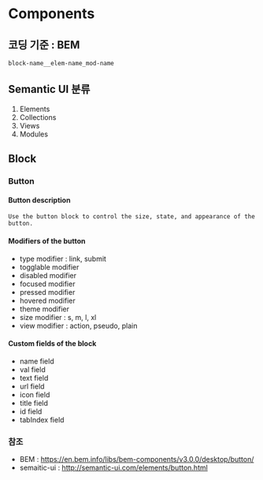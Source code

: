 # Components

## 코딩 기준 : BEM 
	block-name__elem-name_mod-name

## Semantic UI 분류 
1. Elements 
2. Collections
3. Views
4. Modules


## Block

### Button

#### Button description
	Use the button block to control the size, state, and appearance of the button.

#### Modifiers of the button

- type modifier : link, submit
- togglable modifier
- disabled modifier
- focused modifier 
- pressed modifier 
- hovered modifier
- theme modifier
- size modifier : s, m, l, xl
- view modifier : action, pseudo, plain


#### Custom fields of the block

- name field
- val field
- text field
- url field
- icon field
- title field
- id field
- tabIndex field


### 참조
- BEM : https://en.bem.info/libs/bem-components/v3.0.0/desktop/button/
- semaitic-ui : http://semantic-ui.com/elements/button.html




